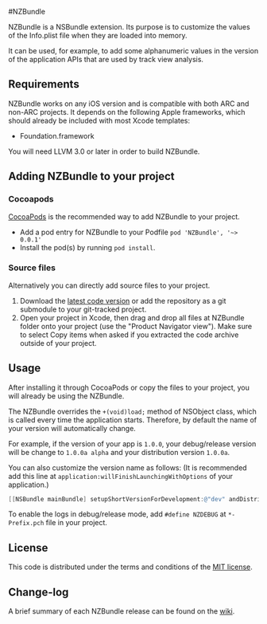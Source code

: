 #NZBundle

NZBundle is a NSBundle extension. Its purpose is to customize the values ​​of the Info.plist file when they are loaded into memory.

It can be used, for example, to add some alphanumeric values ​​in the version of the application APIs that are used by track view analysis.

## Requirements

NZBundle works on any iOS version and is compatible with both ARC and non-ARC projects. It depends on the following Apple frameworks, which should already be included with most Xcode templates:

* Foundation.framework

You will need LLVM 3.0 or later in order to build NZBundle.

## Adding NZBundle to your project

### Cocoapods

[CocoaPods](http://cocoapods.org) is the recommended way to add NZBundle to your project.

* Add a pod entry for NZBundle to your Podfile `pod 'NZBundle', '~> 0.0.1'`
* Install the pod(s) by running `pod install`.

### Source files

Alternatively you can directly add source files to your project.

1. Download the [latest code version](https://github.com/NZN/NZBundle/archive/master.zip) or add the repository as a git submodule to your git-tracked project.
2. Open your project in Xcode, then drag and drop all files at NZBundle folder onto your project (use the "Product Navigator view"). Make sure to select Copy items when asked if you extracted the code archive outside of your project.

## Usage

After installing it through CocoaPods or copy the files to your project, you will already be using the NZBundle.

The NZBundle overrides the `+(void)load;` method of NSObject class, which is called every time the application starts. Therefore, by default the name of your version will automatically change.

For example, if the version of your app is `1.0.0`, your debug/release version will be change to `1.0.0a alpha` and your distribution version `1.0.0a`.

You can also customize the version name as follows: (It is recommended add this line at `application:willFinishLaunchingWithOptions` of your application.)

```objective-c
[[NSBundle mainBundle] setupShortVersionForDevelopment:@"dev" andDistribution:@"prd"];
```

To enable the logs in debug/release mode, add `#define NZDEBUG` at `*-Prefix.pch` file in your project.

## License

This code is distributed under the terms and conditions of the [MIT license](LICENSE).

## Change-log

A brief summary of each NZBundle release can be found on the [wiki](https://github.com/NZN/NZBundle/wiki/Change-log).